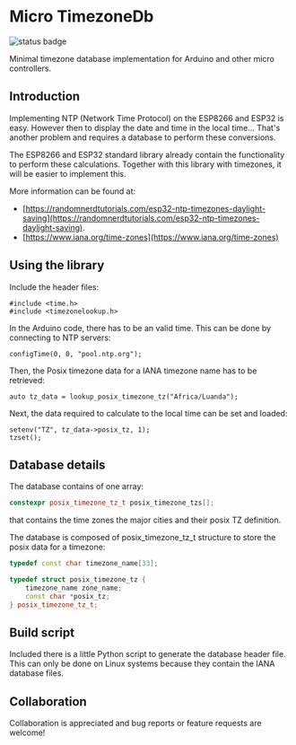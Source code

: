 # Micro TimezoneDb

![status badge](https://github.com/rzeldent/micro-timezonedb/actions/workflows/main.yml/badge.svg?event=push)

Minimal timezone database implementation for Arduino and other micro controllers.

## Introduction

Implementing NTP (Network Time Protocol) on the ESP8266 and ESP32 is easy.
However then to display the date and time in the local time... That's another problem and requires a database to perform these conversions.

The ESP8266 and ESP32 standard library already contain the functionality to perform these calculations.
Together with this library with timezones, it will be easier to implement this.

More information can be found at:
- [https://randomnerdtutorials.com/esp32-ntp-timezones-daylight-saving](https://randomnerdtutorials.com/esp32-ntp-timezones-daylight-saving).
- [https://www.iana.org/time-zones](https://www.iana.org/time-zones)

## Using the library

Include the header files:

```
#include <time.h>
#include <timezonelookup.h>
```

In the Arduino code, there has to be an valid time. This can be done by connecting to NTP servers:
```
configTime(0, 0, "pool.ntp.org");
```
Then, the Posix timezone data for a IANA timezone name has to be retrieved:
```
auto tz_data = lookup_posix_timezone_tz("Africa/Luanda");
```

Next, the data required to calculate to the local time can be set and loaded:
```
setenv("TZ", tz_data->posix_tz, 1);
tzset();
```

## Database details

The database contains of one array:

```cpp
constexpr posix_timezone_tz_t posix_timezone_tzs[];
```

that contains the time zones the major cities and their posix TZ definition.

The database is composed of posix_timezone_tz_t structure to store the posix data for a timezone:

```cpp
typedef const char timezone_name[33];

typedef struct posix_timezone_tz {
    timezone_name zone_name;
    const char *posix_tz;
} posix_timezone_tz_t;
```

## Build script

Included there is a little Python script to generate the database header file.
This can only be done on Linux systems because they contain the IANA database files.

## Collaboration

Collaboration is appreciated and bug reports or feature requests are welcome!
